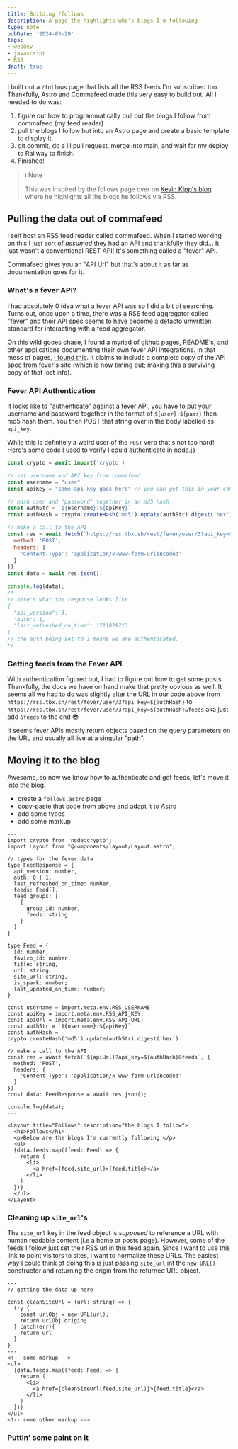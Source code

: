 ```yaml
---
title: Building /follows
description: A page the highlights who's blogs I'm following
type: note
pubDate: '2024-03-29'
tags:
- webdev
- javascript
- RSS
draft: true
---
```


I built out a `/follows` page that lists all the RSS feeds I'm subscribed too. Thankfully, Astro and Commafeed made this very easy to build out.
All I needed to do was: 
1. figure out how to programmatically pull out the blogs I follow from commafeed (my feed reader) 
2. pull the blogs I follow but into an Astro page and create a basic template to display it.  
3. git commit, do a lil pull request, merge into main, and wait for my deploy to Railway to finish.
4. Finished! 

> ℹ️ Note 
> 
> This was inspired by the follows page over on [Kevin Kipp's blog](https://kevinkipp.com/follows/) where he highlights all the blogs he follows via RSS.

## Pulling the data out of commafeed 

I self host an RSS feed reader called commafeed. When I started working on this I just sort of *assumed* they had an API and thankfully they did... It just wasn't a conventional REST API! It's something called a "fever" API.

Commafeed gives you an "API Url" but that's about it as far as documentation goes for it.

### What's a fever API?

I had absolutely 0 idea what a fever API was so I did a bit of searching. Turns out, once upon a time, there was a RSS feed aggregator called "fever" and their API spec seems to have become a defacto unwritten standard for interacting with a feed aggregator. 

On this wild gooes chase, I found a myriad of github pages, README's, and other applications documenting their own fever API integrations. In that mess of pages, [I found this](https://github.com/DigitalDJ/tinytinyrss-fever-plugin/blob/master/fever-api.md). It claims to include a complete copy of the API spec from fever's site (which is now timing out; making this a surviving copy of that lost info).

### Fever API Authentication 

It looks like to "authenticate" against a fever API, you have to put your username and password together in the format of `${user}:${pass}` then md5 hash them. You then POST   that string over in the body labelled as `api_key`. 

While this is definitely a weird user of the `POST` verb that's not too hard! Here's some code I used to verify I could authenticate in node.js 

```js
const crypto = await import('crypto')

// set username and API key from commafeed  
const username = "user"
const apiKey = "some-api-key-goes-here" // you can get this in your commafeed profile

// hash user and "password" together in an md5 hash 
const authStr = `${username}:${apiKey}`
const authHash = crypto.createHash('md5').update(authStr).digest('hex')

// make a call to the API 
const res = await fetch(`https://rss.tbx.sh/rest/fever/user/3?api_key=${authHash}`, {
  method: 'POST',
  headers: {
    'Content-Type': 'application/x-www-form-urlencoded'
  }
})
const data = await res.json();

console.log(data);
/*
// here's what the response looks like 
{
  "api_version": 3,
  "auth": 1,
  "last_refreshed_on_time": 1711829713
}
// the auth being set to 1 means we are authenticated. 
*/
```

### Getting feeds from the Fever API

With authentication figured out, I had to figure out how to get some posts. Thankfully, the docs we have on hand make that pretty obvious as well. It seems all we had to do was slightly alter the URL in our code above from `https://rss.tbx.sh/rest/fever/user/3?api_key=${authHash}` to `https://rss.tbx.sh/rest/fever/user/3?api_key=${authHash}&feeds` aka just add `&feeds` to the end 😎 

It seems fever APIs mostly return objects based on the query parameters on the URL and usually all live at a singular "path". 


## Moving it to the blog

Awesome, so now we know how to authenticate and get feeds, let's move it into the blog.

- create a `follows.astro` page 
- copy-paste that code from above and adapt it to Astro
- add some types
- add some markup 

```astro
---
import crypto from 'node:crypto';
import Layout from "@components/layout/Layout.astro";

// types for the fever data 
type FeedResponse = {
  api_version: number,
  auth: 0 | 1,
  last_refreshed_on_time: number,
  feeds: Feed[],
  feed_groups: [
    {
      group_id: number,
      feeds: string
    }
  ]
}

type Feed = {
  id: number,
  favico_id: number,
  title: string,
  url: string,
  site_url: string,
  is_spark: number;
  last_updated_on_time: number;
}

const username = import.meta.env.RSS_USERNAME
const apiKey = import.meta.env.RSS_API_KEY;
const apiUrl = import.meta.env.RSS_API_URL;
const authStr = `${username}:${apiKey}`
const authHash = crypto.createHash('md5').update(authStr).digest('hex')

// make a call to the API 
const res = await fetch(`${apiUrl}?api_key=${authHash}&feeds`, {
  method: 'POST',
  headers: {
    'Content-Type': 'application/x-www-form-urlencoded'
  }
})
const data: FeedResponse = await res.json();

console.log(data);
---

<Layout title="Follows" description="the blogs I follow">
  <h1>Follows</h1>
  <p>Below are the blogs I'm currently following.</p>
  <ul>
  {data.feeds.map((feed: Feed) => {
    return (
      <li>
        <a href={feed.site_url}>{feed.title}</a>
      </li>
    )
  })}
  </ul>
</Layout>
```

### Cleaning up `site_url`'s

The `site_url` key in the feed object is *supposed* to reference a URL with human readable content (i.e a home or posts page). However, some of the feeds I follow just set their RSS url in this feed again. Since I want to use this link to point visitors to sites, I want to normalize these URLs. The easiest way I could think of doing this is just passing `site_url` int the `new URL()` constructor and returning the origin from the returned URL object. 


```astro
---
// getting the data up here

const cleanSiteUrl = (url: string) => {
  try {
    const urlObj = new URL(url);
    return urlObj.origin;
  } catch(err){
    return url
  }
}
---
<!-- some markup -->
<ul>
  {data.feeds.map((feed: Feed) => {
    return (
      <li>
        <a href={cleanSiteUrl(feed.site_url)}>{feed.title}</a>
      </li>
    )
  })}
</ul>
<!-- some other markup -->
```

### Puttin' some paint on it